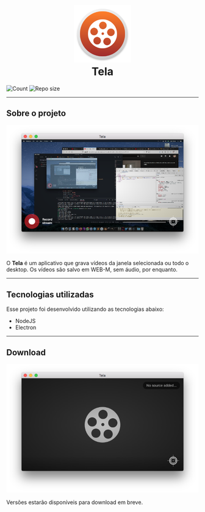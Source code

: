 <h1 align="center">
    <img alt="BeTheHero" title="Tela" src="./assets/icons/tela.png" width="150px" /><br>
    Tela
</h1>


![Count](https://img.shields.io/github/languages/count/elvessousa/tela)
![Repo size](https://img.shields.io/github/repo-size/elvessousa/tela)

---

## Sobre o projeto

![Tela](.github/app2.png)

O **Tela** é um aplicativo que grava vídeos da janela selecionada ou todo o desktop. Os vídeos são salvo em WEB-M, sem áudio, por enquanto.

---

## Tecnologias utilizadas
Esse projeto foi desenvolvido utilizando as tecnologias abaixo:

- NodeJS
- Electron

---

## Download

![Tela](.github/app.png)

Versões estarão disponíveis para download em breve.